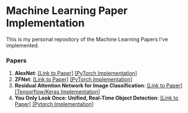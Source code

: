 # Machine Learning Paper Implementation
This is my personal repository of the Machine Learning Papers I've implemented. 

### Papers

1. **AlexNet**: [[Link to Paper]](https://papers.nips.cc/paper/4824-imagenet-classification-with-deep-convolutional-neural-networks) [[PyTorch Implementation]](alexnet/)
2. **ZFNet**: [[Link to Paper]](https://arxiv.org/abs/1311.2901) [[PyTorch Implementation]](zfnet/)
3. **Residual Attention Network for Image Classification**: [[Link to Paper]](https://arxiv.org/abs/1704.06904) [[Tensorflow/Keras Implementation]](resnet_attention/)
4. **You Only Look Once: Unified, Real-Time Object Detection**: [[Link to Paper]](https://arxiv.org/abs/1506.02640) [[Pytorch Implementation]](yolo_v1/)